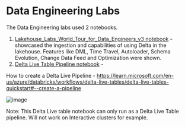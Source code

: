 # Data Engineering Labs 

The Data Engineering labs used 2 notebooks.  
1) [Lakehouse_Labs_World_Tour_for_Data_Engineers_v3 notebook](https://github.com/ececilio-databricks/DatabricksLabs/blob/main/DE/Lakehouse_Labs_World_Tour_for_Data_Engineers_v3.dbc) - showcased the ingestion and capabilities of using Delta in the lakehouse.  Features like DML, Time Travel, Autoloader,  Schema Evolution,  Change Data Feed and Optimization were shown.
2) [Delta Live Table Pipeline notebook](https://github.com/ececilio-databricks/DatabricksLabs/blob/main/DE/Lakehouse_DLT.dbc) - 

How to create a Delta Live Pipeline - https://learn.microsoft.com/en-us/azure/databricks/workflows/delta-live-tables/delta-live-tables-quickstart#--create-a-pipeline

![image](https://user-images.githubusercontent.com/88801547/197055206-8df0b4c6-68c3-4440-8848-f5d32caac12e.png)


  Note: This Delta Live table notebook can only run as a Delta Live Table pipeline.   Will not work on Interactive clusters for example.

